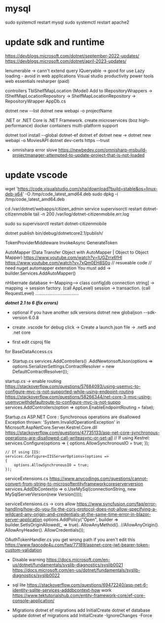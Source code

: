 # mysql
sudo systemctl restart mysql
sudo systemctl restart apache2

# update sdk and runtime
https://devblogs.microsoft.com/dotnet/september-2022-updates/
https://devblogs.microsoft.com/dotnet/april-2023-updates/

Ienumerable -> cann't extend query
IQueryable -> good for use
Lazy loading - avoid in web applications
Visual studio productivity power tools
web essentials
resharper (paid)

controllers 
TblShelfMapLocation (Model)
Add to IRepositoryWrappers -> IShelfMapLocationRepository -> ShelfMapLocationRepository -> RepositoryWrapper
AppDb.cs

dotnet new --list
dotnet new webapi -o projectName

.NET or .NET Core is .NET Framework.
create microservices (boz high-performance)
docker containers
multi-platform support

dotnet tool install --global dotnet-ef
dotnet ef
dotnet new -> dotnet new webapi -o MoviesAPI
dotnet dev-certs https --trust

- omnisharp error slove
https://newbedev.com/omnisharp-msbuild-projectmanager-attempted-to-update-project-that-is-not-loaded

# update vscode
wget 'https://code.visualstudio.com/sha/download?build=stable&os=linux-deb-x64' -O /tmp/code_latest_amd64.deb
sudo dpkg -i /tmp/code_latest_amd64.deb


cd /var/dotnet/webapps/citizen_admin
service supervisorctl 
restart dotnet-citizenmobile
tail -n 200 /var/log/dotnet-citizenmobile.err.log

sudo su
supervisorctl
restart dotnet-citizenmobile

dotnet publish
bin/debug/dotnetcore2.1/publish/

TokenProviderMiddleware
InvokeAsync
GenerateToken

AutoMapper (Data Transfer Object with AutoMapper | Object to Object Mapper)
https://www.youtube.com/watch?v=lUGZrrx6fHI
https://www.youtube.com/watch?v=7xQm0EH8S0o
// resueable code
// need nuget automapper extenstion
You must add -> builder.Services.AddAutoMapper()

nHibernate
database <--Mapping--> class
config[db connection string] -> mapping -> session factory. (call AppLevel)
session -> transaction. (call RequestLevel)
...................................

***dotnet 2.1 to 6 (fix errors)***

- optional if you have another sdk versions
dotnet new globaljson --sdk-version 6.0.8

- create .vscode for debug
click -> Create a launch.json file -> .net5 and .net core

- first edit csproj file
<PackageReference Include="Pomelo.EntityFrameworkCore.MySql" Version="6.0.2" />
<PackageReference Include="Microsoft.Extensions.Caching.Abstractions" Version="6.0.0" />
<PackageReference Include="System.IdentityModel.Tokens.Jwt" Version="6.22.1" />
<PackageReference Include="Microsoft.AspNetCore.Authentication.JwtBearer" Version="6.0.8" />
<PackageReference Include="Microsoft.Extensions.Configuration" Version="7.0.0-preview.7.22375.6" />
for BaseDataAccess.cs
<PackageReference Include="MySql.Data" Version="8.0.30" />

- Startup.cs 
services.AddControllers()
            .AddNewtonsoftJson(options => options.SerializerSettings.ContractResolver = new DefaultContractResolver());
<PackageReference Include="Microsoft.AspNetCore.Mvc.NewtonsoftJson" Version="6.0.8" />

startup.cs -> enable routing 
https://stackoverflow.com/questions/57684093/using-usemvc-to-configure-mvc-is-not-supported-while-using-endpoint-routing
https://stackoverflow.com/questions/58266344/net-core-3-mvc-using-usemvcwithdefaultroute-to-configure-mvc-is-not-suppo
services.AddControllers(option => option.EnableEndpointRouting = false);

Startup.cs
ASP.NET Core : Synchronous operations are disallowed
Exception thrown: 'System.InvalidOperationException' in Microsoft.AspNetCore.Server.Kestrel.Core.dll
https://stackoverflow.com/questions/47735133/asp-net-core-synchronous-operations-are-disallowed-call-writeasync-or-set-all
// If using Kestrel:
    services.Configure<KestrelServerOptions>(options =>
    {
        options.AllowSynchronousIO = true;
    });

    // If using IIS:
    services.Configure<IISServerOptions>(options =>
    {
        options.AllowSynchronousIO = true;
    });
    
serviceExtensions.cs
https://www.anycodings.com/questions/cannot-convert-from-string-to-microsoftentityframeworkcoreserverversion
services.AddDbContext<AppDb>(o => o.UseMySql(connectionString, new MySqlServerVersion(new Version())));

serviceExtensions.cs -> cors allow
https://www.syncfusion.com/faq/error-handling/how-do-you-fix-the-cors-protocol-does-not-allow-specifying-a-wildcard-any-origin-and-credentials-at-the-same-time-error-in-blazor-server-application
options.AddPolicy("Open", builder =>
                builder.SetIsOriginAllowed(_ => true).
                AllowAnyMethod().
                //AllowAnyOrigin().
                AllowAnyHeader().
                AllowCredentials());

OAuthTokenHandler.cs
you get wrong path if you aren't edit this
https://www.faqcode4u.com/faq/77189/aspnet-core-jwt-bearer-token-custom-validation

- Disable warning
https://docs.microsoft.com/en-us/dotnet/fundamentals/syslib-diagnostics/syslib0021
https://docs.microsoft.com/en-us/dotnet/fundamentals/syslib-diagnostics/syslib0022

- sql lite
https://stackoverflow.com/questions/69472240/asp-net-6-identity-sqlite-services-adddbcontext-how
work 
https://www.tektutorialshub.com/entity-framework-core/ef-core-console-application/

- Migrations
dotnet ef migrations add InitialCreate
dotnet ef database update
dotnet ef migrations add InitialCreate -IgnoreChanges -Force




